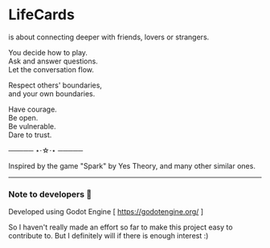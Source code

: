 # LifeCards
is about connecting deeper with friends, lovers or strangers.

You decide how to play.  
Ask and answer questions.   
Let the conversation flow.   

Respect others' boundaries,  
and your own boundaries.

Have courage.  
Be open.  
Be vulnerable.  
Dare to trust.  
 
───── ⋆⋅☆⋅⋆ ─────

Inspired by the game "Spark" by Yes Theory, and many other similar ones.


---------------------------------------------
### Note to developers 🤖
Developed using Godot Engine [ https://godotengine.org/ ]

So I haven't really made an effort so far to make this project easy to contribute to. But I definitely will if there is enough interest :)
